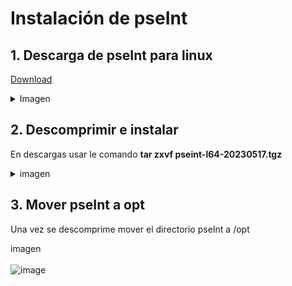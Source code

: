 # Instalación de pseInt

## 1. Descarga de pseInt para linux

[Download](https://pseint.sourceforge.net/?page=descargas.php)
<details><summary>Imagen</summary><br>
  
![image](https://github.com/crodrigr/linux-basico-comandos/assets/31961588/a0a39f1a-f01d-4ef9-9c9f-02395a2e78a9)

</details>

## 2. Descomprimir e instalar

En descargas usar le comando **tar zxvf pseint-l64-20230517.tgz**

<details><summary>imagen</summary><br>
![image](https://github.com/crodrigr/linux-basico-comandos/assets/31961588/393b14f6-19cd-4188-a047-e7bb186de25a)

</details>

## 3. Mover pseInt a opt

Una vez se descomprime mover el directorio pseInt a /opt

<detaisl><summary>imagen<summary><br>
![image](https://github.com/crodrigr/linux-basico-comandos/assets/31961588/2ec63c6d-0ec2-442d-bbc5-1130d86490a2)

</details>
